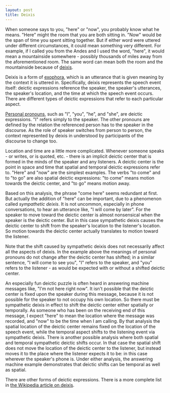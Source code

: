 ```yaml
---
layout: post
title: Deixis
---
```


When someone says to you, "here" or "now", you probably know what he
means. "Here" might the room that you are both sitting in. "Now" would
be the span of time you spent sitting together. But if either word
were uttered under different circumstances, it could mean something
very different. For example, if I called you from the Andes and I used
the word, "here", it would mean a mountainside somewhere - possibly
thousands of miles away from the aforementioned room. The same word
can mean both the room and the mountainside because of [deixis][].

[deixis]: http://en.wikipedia.org/wiki/Deixis

Deixis is a form of [exophora][], which is an utterance that is given
meaning by the context it is uttered in. Specifically, deixis
represents the speech event itself: deictic expressions reference the
speaker, the speaker's utterances, the speaker's location, and the
time at which the speech event occurs. There are different types of
deictic expressions that refer to each particular aspect.

[exophora]: http://en.wikipedia.org/wiki/Exophora

[Personal pronouns][], such as "I", "you", "he", and "she", are deictic
expressions. "I" refers simply to the speaker. The other pronouns are
defined by the relation the referenced person has to the speaker in
the discourse. As the role of speaker switches from person to person,
the context represented by deixis in understood by participants of the
discourse to change too.

[Personal pronouns]: http://en.wikipedia.org/wiki/Personal_pronoun

Location and time are a little more complicated. Whenever someone
speaks - or writes, or is quoted, etc. - there is an implicit deictic
center that is formed in the minds of the speaker and any listeners. A
deictic center is the point in space and time that spatial and
temporal deictic expressions refer to. "Here" and "now" are the
simplest examples. The verbs "to come" and to "to go" are also spatial
deictic expressions: "to come" means motion towards the deictic
center, and "to go" means motion away.

Based on this analysis, the phrase "come here" seems redundant at
first. But actually the addition of "here" can be important, due to a
phenomenon called *sympathetic deixis*. It is not uncommon, especially
in phone conversations, to hear an utterance like, "I will come by
later". For the speaker to move toward the deictic center is almost
nonsensical when the speaker is the deictic center. But in this case
sympathetic deixis causes the deictic center to shift from the
speaker's location to the listener's location. So motion towards the
deictic center actually translates to motion toward the listener.

Note that the shift caused by sympathetic deixis does not necessarily
affect all the aspects of deixis. In the example above the meanings of
personal pronouns do not change after the deictic center has shifted;
in a similar sentence, "I will come to see you", "I" refers to the
speaker, and "you" refers to the listener - as would be expected with
or without a shifted deictic center.

An especially fun deictic puzzle is often heard in answering machine
messages like, "I'm not here right now". It isn't possible that the
deictic center is fixed upon the speaker during this message, because
it is not possible for the speaker to not occupy his own location. So
there must be sympathetic deixis in effect to shift the deictic center
either spatially or temporally. As someone who has been on the
receiving end of this message, I expect "here" to mean the location
where the message was recorded, and "now" to be the time when I am
calling. By that analysis the spatial location of the deictic center
remains fixed on the location of the speech event, while the temporal
aspect shifts to the listening event via sympathetic deixis. There is
another possible analysis where both spatial and temporal sympathetic
deictic shifts occur. In that case the spatial shift does not move the
location of the deictic center to the listener, but instead moves it
to the place where the listener expects it to be: in this case
wherever the speaker's phone is. Under either analysis, the answering
machine example demonstrates that deictic shifts can be temporal as
well as spatial.

There are other forms of deictic expressions. There is a more complete
list in [the Wikipedia article on deixis][deixis].
